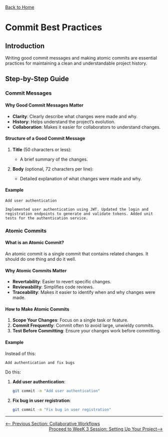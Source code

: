 [Back to Home](../README.md)

# Commit Best Practices

## Introduction

Writing good commit messages and making atomic commits are essential practices for maintaining a clean and understandable project history.

## Step-by-Step Guide

### Commit Messages

#### Why Good Commit Messages Matter

- **Clarity**: Clearly describe what changes were made and why.
- **History**: Helps understand the project’s evolution.
- **Collaboration**: Makes it easier for collaborators to understand changes.

#### Structure of a Good Commit Message

1. **Title** (50 characters or less):
   - A brief summary of the changes.
   
2. **Body** (optional, 72 characters per line):
   - Detailed explanation of what changes were made and why.

#### Example

```
Add user authentication

Implemented user authentication using JWT. Updated the login and
registration endpoints to generate and validate tokens. Added unit
tests for the authentication service.
```

### Atomic Commits

#### What is an Atomic Commit?

An atomic commit is a single commit that contains related changes. It should do one thing and do it well.

#### Why Atomic Commits Matter

- **Revertability**: Easier to revert specific changes.
- **Reviewability**: Simplifies code reviews.
- **Traceability**: Makes it easier to identify when and why changes were made.

#### How to Make Atomic Commits

1. **Scope Your Changes**: Focus on a single task or feature.
2. **Commit Frequently**: Commit often to avoid large, unwieldy commits.
3. **Test Before Committing**: Ensure your changes work before committing.

#### Example

Instead of this:

```
Add authentication and fix bugs
```

Do this:

1. **Add user authentication**:
   
   ```sh
   git commit -m "Add user authentication"
   ```

2. **Fix bug in user registration**:
   
   ```sh
   git commit -m "Fix bug in user registration"
   ```

---

<div style="width: 100%">
<a href='collaborative-workflows.md'><-- Previous Section: Collaborative Workflows</a>
<div align="right"><a href='../3-project-setup/index.md'>Proceed to WeeK 3 Session: Setting Up Your Project--></a></div>
</div>

